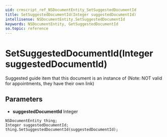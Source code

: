 ```yaml
---
uid: crmscript_ref_NSDocumentEntity_SetSuggestedDocumentId
title: SetSuggestedDocumentId(Integer suggestedDocumentId)
intellisense: NSDocumentEntity.SetSuggestedDocumentId
keywords: NSDocumentEntity, GetSuggestedDocumentId
so.topic: reference
---
```


# SetSuggestedDocumentId(Integer suggestedDocumentId)

Suggested guide item that this document is an instance of (Note: NOT valid for appointments, they have their own link)

## Parameters

* **suggestedDocumentId** Integer

```crmscript
NSDocumentEntity thing;
Integer suggestedDocumentId;
thing.SetSuggestedDocumentId(suggestedDocumentId);
```

